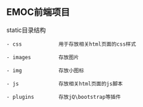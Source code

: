 ## EMOC前端项目

static目录结构

    - css            用于存放相关html页面的css样式

    - images         存放图片

    - img            存放小图标

    - js             存放相关html页面的js脚本

    - plugins        存放jQ\bootstrap等插件